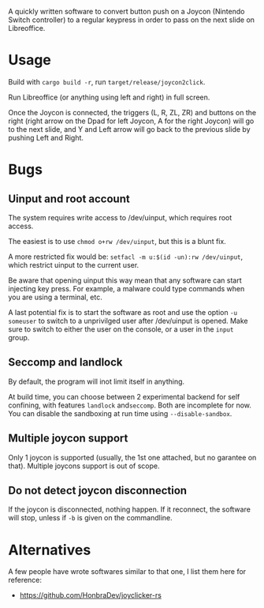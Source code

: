 A quickly written software to convert button push on a Joycon (Nintendo Switch 
controller) to a regular keypress in order to pass on the next slide on Libreoffice.

# Usage

Build with `cargo build -r`, run `target/release/joycon2click`.

Run Libreoffice (or anything using left and right) in full screen.

Once the Joycon is connected, the triggers (L, R, ZL, ZR) and buttons on the right (right arrow on the Dpad for left Joycon, A for the right Joycon) will
go to the next slide, and Y and Left arrow will go back to the previous slide by pushing Left and Right.

# Bugs

## Uinput and root account

The system requires write access to /dev/uinput, which requires root access.

The easiest is to use `chmod o+rw /dev/uinput`, but this is a blunt fix.

A more restricted fix would be: `setfacl -m u:$(id -un):rw /dev/uinput`, which restrict uinput
to the current user.

Be aware that opening uinput this way mean that any software can start injecting key press. For example, 
a malware could type commands when you are using a terminal, etc. 

A last potential fix is to start the software as root and use the option `-u someuser` to switch to a unprivilged user after /dev/uinput is opened. Make sure to switch to either the user on the console, or a user in the `input` group.

## Seccomp and landlock

By default, the program will inot limit itself in anything.

At build time, you can choose between 2 experimental backend for self confining, with features `landlock` and`seccomp`. Both are incomplete for now.
You can disable the sandboxing at run time using `--disable-sandbox`.

## Multiple joycon support

Only 1 joycon is supported (usually, the 1st one attached, but no garantee on that). Multiple joycons support is out of scope.

## Do not detect joycon disconnection

If the joycon is disconnected, nothing happen. If it reconnect, the software will stop, unless if `-b` is given on the commandline.

# Alternatives

A few people have wrote softwares similar to that one, I list them here for reference:

* https://github.com/HonbraDev/joyclicker-rs
